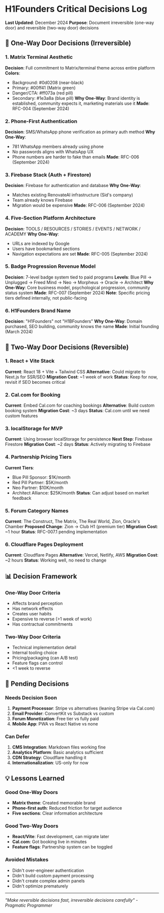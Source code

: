# H1Founders Critical Decisions Log
**Last Updated**: December 2024
**Purpose**: Document irreversible (one-way door) and reversible (two-way door) decisions

## 🚪 One-Way Door Decisions (Irreversible)

### 1. Matrix Terminal Aesthetic
**Decision**: Full commitment to Matrix/terminal theme across entire platform
**Colors**: 
- Background: #0d0208 (near-black)
- Primary: #00ff41 (Matrix green)
- Danger/CTA: #ff073a (red pill)
- Secondary: #1e3a8a (blue pill)
**Why One-Way**: Brand identity is established, community expects it, marketing materials use it
**Made**: RFC-004 (September 2024)

### 2. Phone-First Authentication
**Decision**: SMS/WhatsApp phone verification as primary auth method
**Why One-Way**: 
- 781 WhatsApp members already using phone
- No passwords aligns with WhatsApp UX
- Phone numbers are harder to fake than emails
**Made**: RFC-006 (September 2024)

### 3. Firebase Stack (Auth + Firestore)
**Decision**: Firebase for authentication and database
**Why One-Way**:
- Matches existing RenovateAI infrastructure (Sid's company)
- Team already knows Firebase
- Migration would be expensive
**Made**: RFC-006 (September 2024)

### 4. Five-Section Platform Architecture
**Decision**: TOOLS / RESOURCES / STORIES / EVENTS / NETWORK / ACADEMY
**Why One-Way**:
- URLs are indexed by Google
- Users have bookmarked sections
- Navigation expectations are set
**Made**: RFC-005 (September 2024)

### 5. Badge Progression Revenue Model
**Decision**: 7-level badge system tied to paid programs
**Levels**: Blue Pill → Unplugged → Freed Mind → Neo → Morpheus → Oracle → Architect
**Why One-Way**: Core business model, psychological progression, community status system
**Made**: RFC-007 (September 2024)
**Note**: Specific pricing tiers defined internally, not public-facing

### 6. H1Founders Brand Name
**Decision**: "H1Founders" not "H1BFounders"
**Why One-Way**: Domain purchased, SEO building, community knows the name
**Made**: Initial founding (March 2024)

## 🔄 Two-Way Door Decisions (Reversible)

### 1. React + Vite Stack
**Current**: React 18 + Vite + Tailwind CSS
**Alternative**: Could migrate to Next.js for SSR/SEO
**Migration Cost**: ~1 week of work
**Status**: Keep for now, revisit if SEO becomes critical

### 2. Cal.com for Booking
**Current**: Embed Cal.com for coaching bookings
**Alternative**: Build custom booking system
**Migration Cost**: ~3 days
**Status**: Cal.com until we need custom features

### 3. localStorage for MVP
**Current**: Using browser localStorage for persistence
**Next Step**: Firebase Firestore
**Migration Cost**: ~2 days
**Status**: Actively migrating to Firebase

### 4. Partnership Pricing Tiers
**Current Tiers**:
- Blue Pill Sponsor: $1K/month
- Red Pill Partner: $5K/month
- Neo Partner: $10K/month
- Architect Alliance: $25K/month
**Status**: Can adjust based on market feedback

### 5. Forum Category Names
**Current**: The Construct, The Matrix, The Real World, Zion, Oracle's Chamber
**Proposed Change**: Zion → Club H1 (premium tier)
**Migration Cost**: ~1 hour
**Status**: RFC-007.1 pending implementation

### 6. Cloudflare Pages Deployment
**Current**: Cloudflare Pages
**Alternative**: Vercel, Netlify, AWS
**Migration Cost**: ~2 hours
**Status**: Working well, no need to change

## 📊 Decision Framework

### One-Way Door Criteria
- Affects brand perception
- Has network effects
- Creates user habits
- Expensive to reverse (>1 week of work)
- Has contractual commitments

### Two-Way Door Criteria
- Technical implementation detail
- Internal tooling choice
- Pricing/packaging (can A/B test)
- Feature flags can control
- <1 week to reverse

## 🎯 Pending Decisions

### Needs Decision Soon
1. **Payment Processor**: Stripe vs alternatives (leaning Stripe via Cal.com)
2. **Email Provider**: ConvertKit vs Substack vs custom
3. **Forum Monetization**: Free tier vs fully paid
4. **Mobile App**: PWA vs React Native vs none

### Can Defer
1. **CMS Integration**: Markdown files working fine
2. **Analytics Platform**: Basic analytics sufficient
3. **CDN Strategy**: Cloudflare handling it
4. **Internationalization**: US-only for now

## 💡 Lessons Learned

### Good One-Way Doors
- **Matrix theme**: Created memorable brand
- **Phone-first auth**: Reduced friction for target audience
- **Five sections**: Clear information architecture

### Good Two-Way Doors
- **React/Vite**: Fast development, can migrate later
- **Cal.com**: Got booking live in minutes
- **Feature flags**: Partnership system can be toggled

### Avoided Mistakes
- Didn't over-engineer authentication
- Didn't build custom payment processing
- Didn't create complex admin panels
- Didn't optimize prematurely

---

*"Make reversible decisions fast, irreversible decisions carefully" - Pragmatic Programmer*